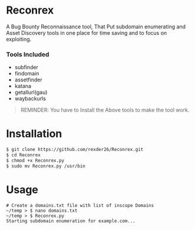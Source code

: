 # Reconrex
A Bug Bounty Reconnaissance tool, That Put subdomain enumerating and Asset Discovery tools in one place for time saving and to focus on exploiting.
### Tools Included
- subfinder
- findomain
- assetfinder
- katana
- getallurl(gau)
- waybackurls
> REMINDER: You have to Install the Above tools to make the tool work.
# Installation
```sh
$ git clone https://github.com/rexder26/Reconrex.git
$ cd Reconrex
$ chmod +x Reconrex.py
$ sudo mv Reconrex.py /usr/bin
```
# Usage
```
# Create a domains.txt file with list of inscope Domains
~/temp > $ nano domains.txt
~/temp > $ Reconrex.py
Starting subdomain enumeration for example.com...
```
